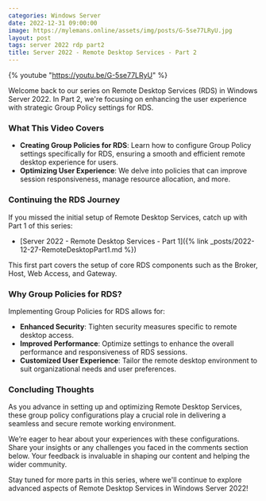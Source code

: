 ```yaml
---
categories: Windows Server
date: 2022-12-31 09:00:00
image: https://mylemans.online/assets/img/posts/G-5se77LRyU.jpg
layout: post
tags: server 2022 rdp part2
title: Server 2022 - Remote Desktop Services - Part 2
---
```


{% youtube "https://youtu.be/G-5se77LRyU" %}

Welcome back to our series on Remote Desktop Services (RDS) in Windows Server 2022. In Part 2, we're focusing on enhancing the user experience with strategic Group Policy settings for RDS.

### What This Video Covers

- **Creating Group Policies for RDS**: Learn how to configure Group Policy settings specifically for RDS, ensuring a smooth and efficient remote desktop experience for users.
- **Optimizing User Experience**: We delve into policies that can improve session responsiveness, manage resource allocation, and more.

### Continuing the RDS Journey

If you missed the initial setup of Remote Desktop Services, catch up with Part 1 of this series:

- [Server 2022 - Remote Desktop Services - Part 1]({% link _posts/2022-12-27-RemoteDesktopPart1.md %})

This first part covers the setup of core RDS components such as the Broker, Host, Web Access, and Gateway.

### Why Group Policies for RDS?

Implementing Group Policies for RDS allows for:

- **Enhanced Security**: Tighten security measures specific to remote desktop access.
- **Improved Performance**: Optimize settings to enhance the overall performance and responsiveness of RDS sessions.
- **Customized User Experience**: Tailor the remote desktop environment to suit organizational needs and user preferences.

### Concluding Thoughts

As you advance in setting up and optimizing Remote Desktop Services, these group policy configurations play a crucial role in delivering a seamless and secure remote working environment.

We’re eager to hear about your experiences with these configurations. Share your insights or any challenges you faced in the comments section below. Your feedback is invaluable in shaping our content and helping the wider community.

Stay tuned for more parts in this series, where we'll continue to explore advanced aspects of Remote Desktop Services in Windows Server 2022!